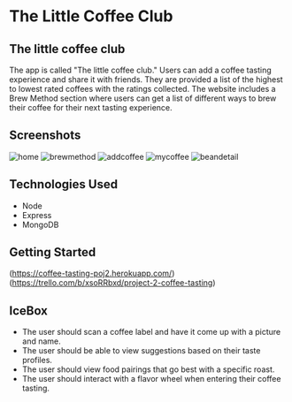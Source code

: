 # The Little Coffee Club
## The little coffee club
The app is called "The little coffee club." Users can add a coffee tasting experience and share it with friends. They are provided a list of the highest to lowest rated coffees with the ratings collected. The website includes a Brew Method section where users can get a list of different ways to brew their coffee for their next tasting experience. 

## Screenshots
![home](https://i.imgur.com/2oW7aG0.png)
![brewmethod](https://i.imgur.com/Mhed1s5.png)
![addcoffee](https://i.imgur.com/RZWzr7M.png)
![mycoffee](https://i.imgur.com/W2n5KyB.png)
![beandetail](https://i.imgur.com/m7LsB04.png)

## Technologies Used
- Node 
- Express
- MongoDB

## Getting Started
(https://coffee-tasting-poj2.herokuapp.com/)
(https://trello.com/b/xsoRRbxd/project-2-coffee-tasting)


## IceBox
- The user should scan a coffee label and have it come up with a picture and name.
- The user should be able to view suggestions based on their taste profiles.
- The user should view food pairings that go best with a specific roast. 
- The user should interact with a flavor wheel when entering their coffee tasting.